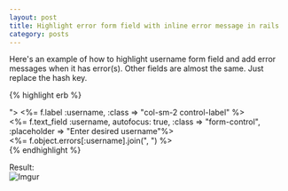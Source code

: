 ```yaml
---
layout: post
title: Highlight error form field with inline error message in rails
category: posts
---
```

Here's an example of how to highlight username form field and add error messages when it has error(s). Other fields are almost the same. Just replace the hash key.

{% highlight erb %}
<div class="form-group <%= "has-error" if f.object.errors.include?(:username) %>">
	<%= f.label :username, :class => "col-sm-2 control-label" %>
	<div class="col-sm-4">
	<%= f.text_field :username, autofocus: true, :class => "form-control", :placeholder => "Enter desired username"%>
	</div>
	<span class="help-block"> <%= f.object.errors[:username].join(", ") %></span>
</div>
{% endhighlight %}


Result:<br/>
![Imgur](http://i.imgur.com/Pv1g3UR.png)
